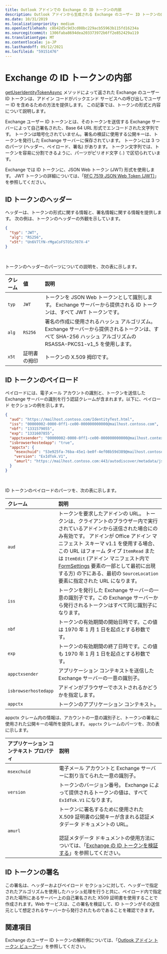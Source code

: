 ```yaml
---
title: Outlook アドインでの Exchange の ID トークンの内部
description: Outlook アドインから生成される Exchange のユーザー ID トークンの内容について説明します。
ms.date: 10/31/2019
ms.localizationpriority: medium
ms.openlocfilehash: c8b42d5c9d3cd08bc229acb55963b115fd16234a
ms.sourcegitcommit: 1306faba8694dea203373972b6ff2e852429a119
ms.translationtype: MT
ms.contentlocale: ja-JP
ms.lasthandoff: 09/12/2021
ms.locfileid: "59151476"
---
```

# <a name="inside-the-exchange-identity-token"></a>Exchange の ID トークンの内部

[getUserIdentityTokenAsync](../reference/objectmodel/preview-requirement-set/office.context.mailbox.md#methods) メソッドによって返された Exchange のユーザー ID トークンは、アドイン コードがバックエンド サービスへの呼び出しでユーザー ID を含めるための方法を提供します。 この記事では、トークンの形式と内容について説明します。

Exchange ユーザー ID トークンとは、そのトークンを送信する Exchange サーバーによって自己署名された、Base 64 URL 形式でエンコードされた文字列です。 トークンは暗号化されていません。署名の検証に使用する公開キーは、トークンを発行した Exchange サーバーに保存されています。 トークンには 3 つのパーツ (ヘッダー、ペイロード、署名) があります。 トークン文字列では、トークンを容易に分割できるように、パーツがピリオド文字 (`.`) で区切られています。

Exchange では ID トークンに、JSON Web トークン (JWT) 形式を使用します。 JWT トークンの詳細については、「[RFC 7519 JSON Web Token (JWT)](https://www.rfc-editor.org/rfc/rfc7519.txt)」を参照してください。

## <a name="identity-token-header"></a>ID トークンのヘッダー

ヘッダーは、トークンの形式に関する情報と、署名情報に関する情報を提供します。 次の例は、トークンのヘッダーの外観を示しています。

```JSON
{
  "typ": "JWT",
  "alg": "RS256",
  "x5t": "Un6V7lYN-rMgaCoFSTO5z707X-4"
}
```

<br/>
 
トークンのヘッダーのパーツについての説明を、次の表に示します。

| クレーム | 値 | 説明 |
|:-----|:-----|:-----|
| `typ` | `JWT` | トークンを JSON Web トークンとして識別します。 Exchange サーバーから提供される ID トークンは、すべて JWT トークンです。 |
| `alg` | `RS256` | 署名の作成に使用されるハッシュ アルゴリズム。 Exchange サーバーから提供されるトークンは、すべて SHA-256 ハッシュ アルゴリズムの RSASSA-PKCS1-v1_5 を使用します。 |
| `x5t` | 証明書の拇印 | トークンの X.509 拇印です。 |

## <a name="identity-token-payload"></a>ID トークンのペイロード

ペイロードには、電子メール アカウントの識別と、トークンを送信した Exchange サーバーの識別を行う認証クレームが含まれます。以下に、ペイロード セクションの例を示します。

```JSON
{ 
  "aud": "https://mailhost.contoso.com/IdentityTest.html", 
  "iss": "00000002-0000-0ff1-ce00-000000000000@mailhost.contoso.com", 
  "nbf": "1331579055", 
  "exp": "1331607855", 
  "appctxsender": "00000002-0000-0ff1-ce00-000000000000@mailhost.context.com",
  "isbrowserhostedapp": "true",
  "appctx": { 
    "msexchuid": "53e925fa-76ba-45e1-be0f-4ef08b59d389@mailhost.contoso.com",
    "version": "ExIdTok.V1",
    "amurl": "https://mailhost.contoso.com:443/autodiscover/metadata/json/1"
  } 
}
```

<br/>
 
ID トークンのペイロードのパーツを、次の表に示します。

| クレーム | 説明 |
|:-----|:-----|
| `aud` | トークンを要求したアドインの URL。 トークンは、クライアントのブラウザー内で実行されているアドインから送信された場合にのみ有効です。 アドインが Office アドイン マニフェスト スキーマ v1.1 を使用する場合、この URL はフォーム タイプ `ItemRead` または `ItemEdit` (アドイン マニフェスト内で [FormSettings](../reference/manifest/formsettings.md) 要素の一部として最初に出現する方) の下にある、最初の `SourceLocation` 要素に指定された URL になります。 |
| `iss` | トークンを発行した Exchange サーバーの一意の識別子です。この Exchange サーバーから発行されるトークンはすべて同じ識別子になります。 |
| `nbf` | トークンの有効期間の開始日時です。この値は 1970 年 1 月 1 日を起点とする秒数です。 |
| `exp` | トークンの有効期間の終了日時です。この値も 1970 年 1 月 1 日を起点とする秒数です。 |
| `appctxsender` | アプリケーション コンテキストを送信した Exchange サーバーの一意の識別子。 |
| `isbrowserhostedapp` | アドインがブラウザーでホストされるかどうかを指定します。 |
| `appctx` | トークンのアプリケーション コンテキスト。 |

appctx クレーム内の情報は、アカウントの一意の識別子と、トークンの署名に使用された公開キーの場所を提供します。 `appctx` クレームのパーツを、次の表に示します。

| アプリケーション コンテキスト プロパティ | 説明 |
|:-----|:-----|
| `msexchuid` | 電子メール アカウントと Exchange サーバーに割り当てられた一意の識別子。 |
| `version` | トークンのバージョン番号。 Exchange によって提供されるトークンの値は、すべて `ExIdTok.V1` になります。 |
| `amurl` | トークンに署名するために使用された X.509 証明書の公開キーが含まれる認証メタデータ ドキュメントの URL。<br/><br/>認証メタデータ ドキュメントの使用方法については、「[Exchange の ID トークンを検証する](validate-an-identity-token.md)」を参照してください。 |

## <a name="identity-token-signature"></a>ID トークンの署名

この署名は、ヘッダーおよびペイロード セクションに対して、ヘッダーで指定されたアルゴリズムを使用したハッシュ処理を行うと共に、ペイロード内で指定された場所にあるサーバー上の自己署名された X509 証明書を使用することで作成されます。Web サービスは、この署名を検証して、ID トークンがその送信元として想定されるサーバーから発行されたものであることを確認できます。

## <a name="see-also"></a>関連項目

Exchange のユーザー ID トークンの解析例については、「[Outlook アドイン トークン ビューアー](https://github.com/OfficeDev/Outlook-Add-In-Token-Viewer)」を参照してください。
